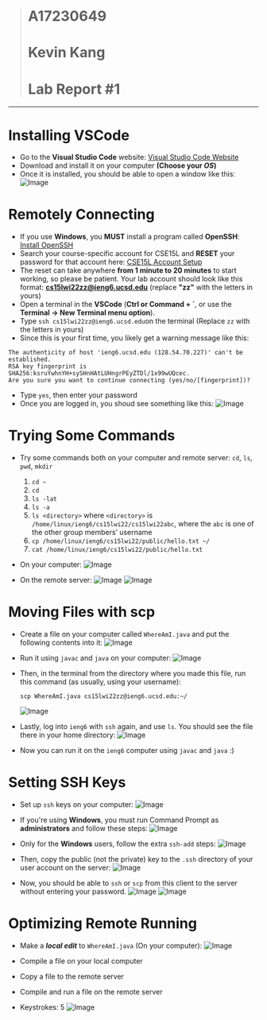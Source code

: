 ># **A17230649** 
># **Kevin Kang** 
># **Lab Report #1**
-------------------------------------------------------------------------------------

# **Installing VSCode**
* Go to the **Visual Studio Code** website: [Visual Studio Code Website](https://code.visualstudio.com/)
* Download and install it on your computer **(Choose your *OS*)**
* Once it is installed, you should be able to open a window like this: 
![Image](1.jpg)

# **Remotely Connecting**
* If you use **Windows**, you **MUST** install a program called **OpenSSH**: [Install OpenSSH](https://docs.microsoft.com/en-us/windows-server/administration/openssh/openssh_install_firstuse)
* Search your course-specific account for CSE15L and **RESET** your password for that account here: [CSE15L Account Setup](https://sdacs.ucsd.edu/~icc/index.php)
* The reset can take anywhere **from 1 minute to 20 minutes** to start working, so please be patient. Your lab account should look like this format: **cs15lwi22zz@ieng6.ucsd.edu** (replace **"zz"** with the letters in yours)
* Open a terminal in the **VSCode** (**Ctrl or Command + `**, or use the **Terminal → New Terminal menu option**).
* Type `ssh cs15lwi22zz@ieng6.ucsd.edu`on the terminal (Replace `zz` with the letters in yours)
* Since this is your first time, you likely get a warning message like this: 
```
The authenticity of host 'ieng6.ucsd.edu (128.54.70.227)' can't be established.
RSA key fingerprint is SHA256:ksruYwhnYH+sySHnHAtLUHngrPEyZTDl/1x99wUQcec.
Are you sure you want to continue connecting (yes/no/[fingerprint])?
```
* Type `yes`, then enter your password
* Once you are logged in, you shoud see something like this:
![Image](2.jpg)

# **Trying Some Commands**
* Try some commands both on your computer and remote server: `cd`, `ls`, `pwd`, `mkdir`
  1. `cd ~`
  2. `cd`
  3. `ls -lat`
  4. `ls -a`
  5. `ls <directory>` where `<directory>` is `/home/linux/ieng6/cs15lwi22/cs15lwi22abc`, where the `abc` is one of the other group members’ username
  6. `cp /home/linux/ieng6/cs15lwi22/public/hello.txt ~/`
  7. `cat /home/linux/ieng6/cs15lwi22/public/hello.txt`
* On your computer:
![Image](3.jpg)

* On the remote server:
![Image](4.jpg)
![Image](5.jpg)

# **Moving Files with scp**
* Create a file on your computer called `WhereAmI.java` and put the following contents into it:
![Image](6.jpg)
  
* Run it using `javac` and `java` on your computer:
![Image](7.jpg)
  
* Then, in the terminal from the directory where you made this file, run this command (as usually, using your username): 

  `scp WhereAmI.java cs15lwi22zz@ieng6.ucsd.edu:~/`
  
  ![Image](8.jpg)

* Lastly, log into `ieng6` with `ssh` again, and use `ls`. You should see the file there in your home directory:
![Image](9.jpg)

* Now you can run it on the `ieng6` computer using `javac` and `java` :)  

# **Setting SSH Keys**
* Set up `ssh` keys on your computer:
![Image](10.jpg)
  
* If you're using **Windows**, you must run Command Prompt as **administrators** and follow these steps:
![Image](11.jpg)

* Only for the **Windows** users, follow the extra `ssh-add` steps:
![Image](12.jpg)
  
* Then, copy the public (not the private) key to the `.ssh` directory of your user account on the server:
![Image](13.jpg)

* Now, you should be able to `ssh` or `scp` from this client to the server without entering your password.
![Image](14.jpg)
![Image](15.jpg)

# **Optimizing Remote Running**
* Make a ***local edit*** to `WhereAmI.java` (On your computer):
![Image](18.jpg)

* Compile a file on your local computer
* Copy a file to the remote server
* Compile and run a file on the remote server
* Keystrokes: 5
![Image](17.jpg)
